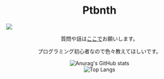 <span align=center>
 <h1>Ptbnth</h1>
 <img src="https://komarev.com/ghpvc/?username=Ptbnth">
 
質問や話は[ここで](https://github.com/Ptbnth/Ptbnth.github.io/issues/1)お願いします。

プログラミング初心者なので色々教えてほしいです。
 
<div style="text-align:center">
  
![Anurag's GitHub stats](https://github-readme-stats.vercel.app/api?username=Ptbnth&show_icons=true&theme=tokyonight)<br>
![Top Langs](https://github-readme-stats.vercel.app/api/top-langs/?username=Ptbnth&layout=compact&theme=tokyonight)
</div>
</span>
